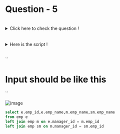 # Question - 5
</details>
<br>
<details>
  <summary>Click here to check the question !</summary>
<br>
write a SQL to list emp name along with thier manager and and senior manager name.
 -senior manager is manager's manager
</details>
<br>

</details>
<br>
<details>
  <summary>Here is the script !</summary>
<br>

``create table emp(
emp_id int,
emp_name varchar(20),
department_id int,
salary int,
manager_id int,
emp_age int);

insert into emp
values
(1, 'Ankit', 100,10000, 4, 39);
insert into emp
values (2, 'Mohit', 100, 15000, 5, 48);
insert into emp
values (3, 'Vikas', 100, 12000,4,37);
insert into emp
values (4, 'Rohit', 100, 14000, 2, 16);
insert into emp
values (5, 'Mudit', 200, 20000, 6,55);
insert into emp
values (6, 'Agam', 200, 12000,2, 14);
insert into emp
values (7, 'Sanjay', 200, 9000, 2,13);
insert into emp
values (8, 'Ashish', 200,5000,2,12);
insert into emp
values (9, 'Mukesh',300,6000,6,51);
insert into emp
values (10, 'Rakesh',500,7000,6,50);
 ``
  
  </details>
<br>

``
# Input should be like this
``

![image](https://user-images.githubusercontent.com/120908587/218008444-7eca116a-5bb5-4bf6-b31a-889927ba7d4c.png)




```sql 
select e.emp_id,e.emp_name,m.emp_name,sm.emp_name
from emp e
left join emp m on e.manager_id = m.emp_id
left join emp sm on m.manager_id = sm.emp_id

```
